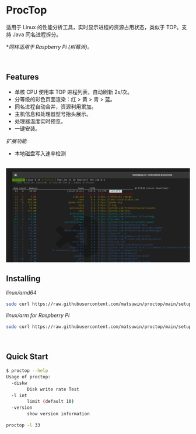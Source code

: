 # ProcTop

适用于 Linux 的性能分析工具，实时显示进程的资源占用状态，类似于 TOP。支持 Java 同名进程拆分。

**同样适用于 Raspberry Pi (树莓派)。*

<br>

## Features

- 单核 CPU 使用率 TOP 进程列表，自动刷新 2s/次。
- 分等级的彩色页面渲染：红 > 黄 > 青 > 蓝。
- 同名进程自动合并，资源利用累加。
- 主机信息和处理器型号抬头展示。
- 处理器温度实时预览。
- 一键安装。

*扩展功能*
  - 本地磁盘写入速率检测

<br>

<img src="demo.png">

<br>

## Installing

*linux/amd64*

```sh
sudo curl https://raw.githubusercontent.com/matsuwin/proctop/main/setup.sh | sh
```

*linux/arm for Raspberry Pi*

```sh
sudo curl https://raw.githubusercontent.com/matsuwin/proctop/main/setup-arm.sh | sh
```

<br>

## Quick Start

```sh
$ proctop --help
Usage of proctop:
  -diskw
        Disk write rate Test
  -l int
        limit (default 10)
  -version
        show version information
```

```sh
proctop -l 33
```

<br>
